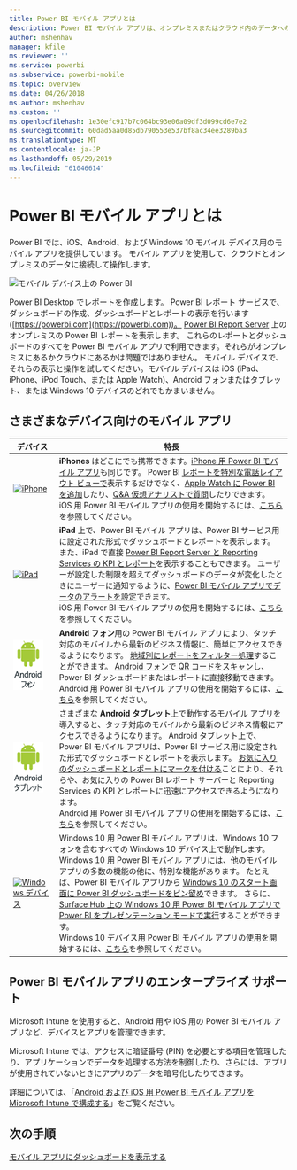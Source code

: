 ```yaml
---
title: Power BI モバイル アプリとは
description: Power BI モバイル アプリは、オンプレミスまたはクラウド内のデータへの接続を維持します。 モバイル デバイス上に Power BI ダッシュボードとレポートを表示します。
author: mshenhav
manager: kfile
ms.reviewer: ''
ms.service: powerbi
ms.subservice: powerbi-mobile
ms.topic: overview
ms.date: 04/26/2018
ms.author: mshenhav
ms.custom: ''
ms.openlocfilehash: 1e30efc917b7c064bc93e06a09df3d099cd6e7e2
ms.sourcegitcommit: 60dad5aa0d85db790553e537bf8ac34ee3289ba3
ms.translationtype: MT
ms.contentlocale: ja-JP
ms.lasthandoff: 05/29/2019
ms.locfileid: "61046614"
---
```

# <a name="what-are-the-power-bi-mobile-apps"></a>Power BI モバイル アプリとは
Power BI では、iOS、Android、および Windows 10 モバイル デバイス用のモバイル アプリを提供しています。 モバイル アプリを使用して、クラウドとオンプレミスのデータに接続して操作します。 

![モバイル デバイス上の Power BI](./media/mobile-apps-for-mobile-devices/power-bi-mobile-apps-all-up.png)

Power BI Desktop でレポートを作成します。 Power BI レポート サービスで、ダッシュボードの作成、ダッシュボードとレポートの表示を行います ([https://powerbi.com](https://powerbi.com))。 [Power BI Report Server](../../report-server/get-started.md) 上の オンプレミスの Power BI レポートを表示します。 これらのレポートとダッシュボードのすべてを Power BI モバイル アプリで利用できます。それらがオンプレミスにあるかクラウドにあるかは問題ではありません。 モバイル デバイスで、それらの表示と操作を試してください。モバイル デバイスは iOS (iPad、iPhone、iPod Touch、または Apple Watch)、Android フォンまたはタブレット、または Windows 10 デバイスのどれでもかまいません。

## <a name="mobile-apps-for-different-devices"></a>さまざまなデバイス向けのモバイル アプリ

| **デバイス** | **特長** |
| --- | --- |
| [![iPhone](./media/mobile-apps-for-mobile-devices/iphone-logo-50-px.png)](mobile-iphone-app-get-started.md) |**iPhones** はどこにでも携帯できます。[iPhone 用 Power BI モバイル アプリ](mobile-iphone-app-get-started.md)も同じです。 Power BI [レポートを特別な電話レイアウト ビューで](mobile-apps-view-phone-report.md)表示するだけでなく、[Apple Watch に Power BI を追加](mobile-apple-watch.md)したり、[Q&A 仮想アナリストで質問](mobile-apps-ios-qna.md)したりできます。 <br/>iOS 用 Power BI モバイル アプリの使用を開始するには、[こちら](mobile-iphone-app-get-started.md)を参照してください。 |
| [![iPad](./media/mobile-apps-for-mobile-devices/ipad-logo-50-px.png)](mobile-iphone-app-get-started.md) |**iPad** 上で、Power BI モバイル アプリは、Power BI サービス用に設定された形式でダッシュボードとレポートを表示します。 また、iPad で直接 [Power BI Report Server と Reporting Services の KPI とレポート](mobile-app-ssrs-kpis-mobile-on-premises-reports.md)を表示することもできます。 ユーザーが設定した制限を超えてダッシュボードのデータが変化したときにユーザーに通知するように、[Power BI モバイル アプリでデータのアラートを設定](mobile-set-data-alerts-in-the-mobile-apps.md)できます。 <br/>iOS 用 Power BI モバイル アプリの使用を開始するには、[こちら](mobile-iphone-app-get-started.md)を参照してください。 |
| [![Android フォン](media/mobile-apps-for-mobile-devices/android-phone-logo-50-px.png)](mobile-android-app-get-started.md) |**Android フォン**用の Power BI モバイル アプリにより、タッチ対応のモバイルから最新のビジネス情報に、簡単にアクセスできるようになります。 [地域別にレポートをフィルター処理](mobile-apps-geographic-filtering.md)することができます。 [Android フォンで QR コードをスキャン](mobile-apps-qr-code.md)し、Power BI ダッシュボードまたはレポートに直接移動できます。 <br/>Android 用 Power BI モバイル アプリの使用を開始するには、[こちら](mobile-android-app-get-started.md)を参照してください。 |
| [![Android タブレット](./media/mobile-apps-for-mobile-devices/android-tablet-logo-50-px.png)](mobile-android-app-get-started.md) |さまざまな **Android タブレット**上で動作するモバイル アプリを導入すると、タッチ対応のモバイルから最新のビジネス情報にアクセスできるようになります。 Android タブレット上で、Power BI モバイル アプリは、Power BI サービス用に設定された形式でダッシュボードとレポートを表示します。 [お気に入りのダッシュボードとレポートにマークを付ける](mobile-apps-favorites.md)ことにより、それらや、お気に入りの Power BI レポート サーバーと Reporting Services の KPI とレポートに迅速にアクセスできるようになります。 <br/>Android 用 Power BI モバイル アプリの使用を開始するには、[こちら](mobile-android-app-get-started.md)を参照してください。 |
| [![Windows デバイス](./media/mobile-apps-for-mobile-devices/win-10-logo-50-px.png)](../../desktop-getting-started.md) |Windows 10 用 Power BI モバイル アプリは、Windows 10 フォンを含むすべての Windows 10 デバイス上で動作します。 Windows 10 用 Power BI モバイル アプリには、他のモバイル アプリの多数の機能の他に、特別な機能があります。 たとえば、Power BI モバイル アプリから [Windows 10 のスタート画面に Power BI ダッシュボードをピン留め](mobile-pin-dashboard-start-screen-windows-10-phone-app.md)できます。 さらに、[Surface Hub 上の Windows 10 用 Power BI モバイル アプリで Power BI をプレゼンテーション モードで実行](mobile-windows-10-app-presentation-mode.md)することができます。 <br/>Windows 10 デバイス用 Power BI モバイル アプリの使用を開始するには、[こちら](mobile-windows-10-phone-app-get-started.md)を参照してください。 |

## <a name="enterprise-support-for-the-power-bi-mobile-apps"></a>Power BI モバイル アプリのエンタープライズ サポート
Microsoft Intune を使用すると、Android 用や iOS 用の Power BI モバイル アプリなど、デバイスとアプリを管理できます。

Microsoft Intune では、アクセスに暗証番号 (PIN) を必要とする項目を管理したり、アプリケーションでデータを処理する方法を制御したり、さらには、アプリが使用されていないときにアプリのデータを暗号化したりできます。

詳細については、「[Android および iOS 用 Power BI モバイル アプリを Microsoft Intune で構成する](../../service-admin-mobile-intune.md)」をご覧ください。 

## <a name="next-steps"></a>次の手順
[モバイル アプリにダッシュボードを表示する](mobile-apps-quickstart-view-dashboard-report.md)


